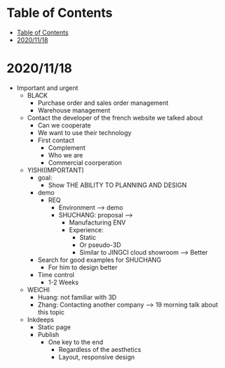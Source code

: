 # Table of Contents
- [Table of Contents](#table-of-contents)
- [2020/11/18](#20201118)
# 2020/11/18
- Important and urgent
    - BLACK
      - Purchase order and sales order management
      - Warehouse management
    - Contact the developer of the french website we talked about
      - Can we cooperate
      - We want to use their technology
      - First contact
        - Complement
        - Who we are
        - Commercial coorperation
    - YISHI(IMPORTANT)
      - goal:
        - Show THE ABILITY TO PLANNING AND DESIGN
      - demo
        - REQ
          - Environment --> demo
          - SHUCHANG: proposal --> 
            - Manufacturing ENV
            - Experience:
              - Static
              - Or pseudo-3D
              - Similar to JINGCI cloud showroom --> Better
      - Search for good examples for SHUCHANG
        - For him to design better
      - Time control
        - 1-2 Weeks 
    - WEICHI
      - Huang: not familiar with 3D
      - Zhang: Contacting another company --> 19 morning talk about this topic
    - Inkdeeps
      - Static page
      - Publish
        - One key to the end
          - Regardless of the aesthetics
          - Layout, responsive design
